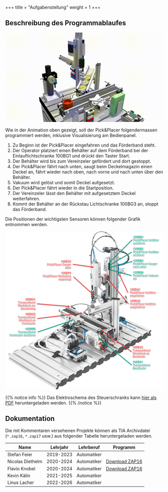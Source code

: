 +++
title = "Aufgabenstellung"
weight = 1
+++

## Beschreibung des Programmablaufes

![Festo Pick&Place Robot](./images/festo_pick_n_place.de.gif)

Wie in der Animation oben gezeigt, soll der Pick&Placer folgendermassen programmiert werden, inklusive Visualisierung am Bedienpanel.

1. Zu Beginn ist der Pick&Placer eingefahren und das Förderband steht.
2. Der Operator platziert einen Behälter auf dem Förderband bei der Einlauflichtschranke 100BG1 und drückt den Taster Start.
3. Der Behälter wird bis zum Vereinzeler gefördert und dort gestoppt.
4. Der Pick&Placer fährt nach unten, saugt beim Deckelmagazin einen Deckel an, fährt wieder nach oben, nach vorne und nach unten über den Behälter.
5. Vakuum wird gelöst und somit Deckel aufgesetzt.
6. Der Pick&Placer fährt wieder in die Startposition.
7. Der Vereinzeler lässt den Behälter mit aufgesetztem Deckel weiterfahren.
8. Kommt der Behälter an der Rückstau Lichtschranke 100BG3 an, stoppt das Förderband.

Die Positionen der wichtigsten Sensoren können folgender Grafik entnommen werden.

![Festo Pick&Place Robot](./images/festo_pick_n_place_overview.de.png)

{{% notice info %}}
Das Elektroschema des Steuerschranks kann [hier als PDF](./docs/Pick_and_Placer.de.pdf) heruntergeladen werden.
{{% /notice %}}

## Dokumentation

Die mit Kommentaren versehenen Projekte können als TIA Archivdatei (`*.zap16`, `*.zap17` usw.) aus folgender Tabelle heruntergeladen werden.

| Name             | Lehrjahr  | Lehrberuf   | Programm        |
| ---------------- | --------- | ----------- | --------------- |
| Stefan Feier     | 2019-2023 | Automatiker |
| Nicolas Diethelm | 2020-2024 | Automatiker | [Download ZAP16](./docs/NicolasDiethelm/ND_PiPl_20220809_0738.zap16)
| Flavio Knobel    | 2020-2024 | Automatiker | [Download ZAP16](./docs/FlavioKnobel/FK_PiPl_20220809_0739.zap16)
| Kevin Kälin      | 2021-2025 | Automatiker |
| Linus Lacher     | 2022-2026 | Automatiker |
